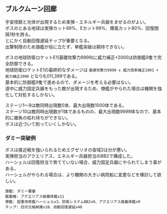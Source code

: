## ブルクムーン回廊

宇宙怪獣と光体が出現するため実弾・エネルギー兵器をまぜるのがよい。  
ボスのとある地球は実弾カット99%、Eカット99%、爆風カット80%、回復間隔1秒を誇る。  
とにかく自動回復遅延チップが重要となる。  
出撃制限のため旗艦が役に立たず、単艦突破は期待できない。  

ボスの地球防衛ロケットE1(基礎攻撃力9999)に威力補正+2000は防御艦9隻で完全防御できる。  
地球防衛ロケットE1の最終的なダメージは `基礎攻撃力9999 x 威力倍率補正1001 + 威力補正2000` となり8,011,399である。  
基本的に防御艦9隻で進めるので、ダメージを考える必要はない。  
道中に威力固定兵器をもった敵が出現するため、僚艦がやられた場合は機関を強化して対処するしかない。  

ステージ1～9は敵同時出現数5体、最大出現数1000体である。  
ステージ10は敵同時出現数が1体であるものの、最大出現数9999体なので、基本的に雑魚の枯れ待ちができない。  
ボスは近づいて削っていくしかない。  


### ダミー突破例

ボスは接近戦を強いられるためエグゼリオの宙域2は分が悪い。  
実弾担当のアクエリアス、エネルギー兵器担当のBB2で構成した。  
ハーシェルは回復担当で育てていない場合、威力固定兵器にやられてしまう事がある。  
ハーシェルがやられる場合は、より機関の大きい病院船に変更などを検討して欲しい。  

```
旗艦: ダミー要塞
艦載機: アクエリアス級義体艦x11
僚艦: 超重改修艦ハーシェルx3、防衛システムBB2x9、アクエリアス級義体艦x9
チップ: 四次元格納庫x10、自動回復遅延x40
```
